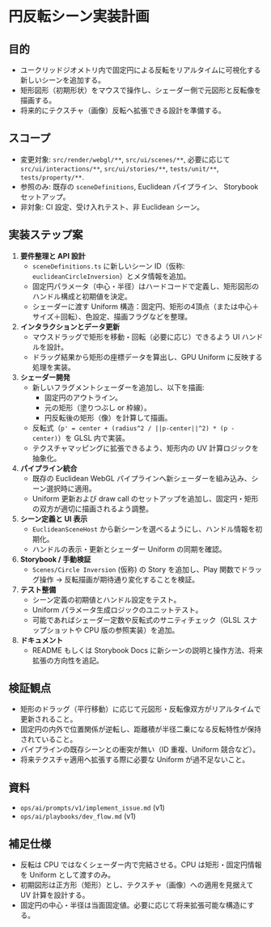 # 円反転シーン実装計画

## 目的
- ユークリッドジオメトリ内で固定円による反転をリアルタイムに可視化する新しいシーンを追加する。
- 矩形図形（初期形状）をマウスで操作し、シェーダー側で元図形と反転像を描画する。
- 将来的にテクスチャ（画像）反転へ拡張できる設計を準備する。

## スコープ
- 変更対象: `src/render/webgl/**`, `src/ui/scenes/**`, 必要に応じて `src/ui/interactions/**`, `src/ui/stories/**`, `tests/unit/**`, `tests/property/**`.
- 参照のみ: 既存の `sceneDefinitions`, Euclidean パイプライン、 Storybook セットアップ。
- 非対象: CI 設定、受け入れテスト、非 Euclidean シーン。

## 実装ステップ案
1. **要件整理と API 設計**
   - `sceneDefinitions.ts` に新しいシーン ID（仮称: `euclideanCircleInversion`）とメタ情報を追加。
   - 固定円パラメータ（中心・半径）はハードコードで定義し、矩形図形のハンドル構成と初期値を決定。
   - シェーダーに渡す Uniform 構造：固定円、矩形の4頂点（または中心＋サイズ＋回転）、色設定、描画フラグなどを整理。
2. **インタラクションとデータ更新**
   - マウスドラッグで矩形を移動・回転（必要に応じ）できるよう UI ハンドルを設計。
   - ドラッグ結果から矩形の座標データを算出し、GPU Uniform に反映する処理を実装。
3. **シェーダー開発**
   - 新しいフラグメントシェーダーを追加し、以下を描画:
     - 固定円のアウトライン。
     - 元の矩形（塗りつぶし or 枠線）。
     - 円反転後の矩形（像）を計算して描画。
   - 反転式（`p' = center + (radius^2 / ||p-center||^2) * (p - center)`）を GLSL 内で実装。
   - テクスチャマッピングに拡張できるよう、矩形内の UV 計算ロジックを抽象化。
4. **パイプライン統合**
   - 既存の Euclidean WebGL パイプラインへ新シェーダーを組み込み、シーン選択時に適用。
   - Uniform 更新および draw call のセットアップを追加し、固定円・矩形の双方が適切に描画されるよう調整。
5. **シーン定義と UI 表示**
   - `EuclideanSceneHost` から新シーンを選べるようにし、ハンドル情報を初期化。
   - ハンドルの表示・更新とシェーダー Uniform の同期を確認。
6. **Storybook / 手動検証**
   - `Scenes/Circle Inversion` (仮称) の Story を追加し、Play 関数でドラッグ操作 → 反転描画が期待通り変化することを検証。
7. **テスト整備**
   - シーン定義の初期値とハンドル設定をテスト。
   - Uniform パラメータ生成ロジックのユニットテスト。
   - 可能であればシェーダー定数や反転式のサニティチェック（GLSL スナップショットや CPU 版の参照実装）を追加。
8. **ドキュメント**
   - README もしくは Storybook Docs に新シーンの説明と操作方法、将来拡張の方向性を追記。

## 検証観点
- 矩形のドラッグ（平行移動）に応じて元図形・反転像双方がリアルタイムで更新されること。
- 固定円の内外で位置関係が逆転し、距離積が半径二乗になる反転特性が保持されていること。
- パイプラインの既存シーンとの衝突が無い（ID 重複、Uniform 競合など）。
- 将来テクスチャ適用へ拡張する際に必要な Uniform が過不足ないこと。

## 資料
- `ops/ai/prompts/v1/implement_issue.md` (v1)
- `ops/ai/playbooks/dev_flow.md` (v1)

## 補足仕様
- 反転は CPU ではなくシェーダー内で完結させる。CPU は矩形・固定円情報を Uniform として渡すのみ。
- 初期図形は正方形（矩形）とし、テクスチャ（画像）への適用を見据えて UV 計算を設計する。
- 固定円の中心・半径は当面固定値。必要に応じて将来拡張可能な構造にする。
